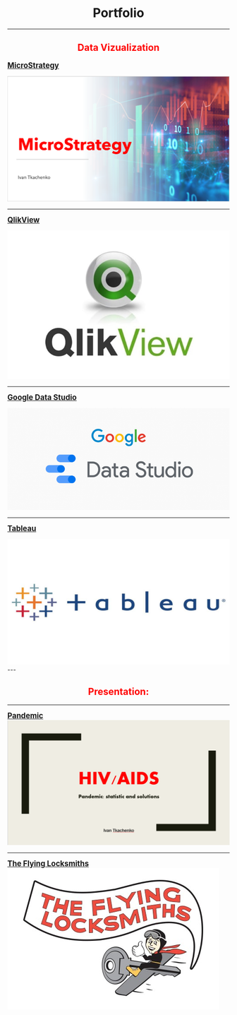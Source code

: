 <h1 style="text-align: center;"><span style="color= blue;"><strong>Portfolio</strong></span></h1>

---
<h2 style="text-align: center;"><span style="color: red;"><strong>Data Vizualization</strong></span></h2>


<strong><span style="font-size:120%">[MicroStrategy](pdf/Mic.pdf)</span></strong>

 <a href="pdf/Mic.pdf">
  <img src="images/M.PNG"/>
</a>

---
<strong><span style="font-size:120%">[QlikView](/pdf/Qlik.pdf)</span></strong>

 <a href="/pdf/Qlik.pdf">
  <img src="images/Qlik.jpg"/>
</a>

---
<strong><span style="font-size:120%">[Google Data Studio](/pdf/Google1.pdf)</span></strong>

 <a href="/pdf/Google1.pdf">
  <img src="images/Goo.PNG"/>
</a>

---
<strong><span style="font-size:120%">[Tableau](/pdf/Tableau.pdf)</span></strong>

 <a href="/pdf/Tableau.pdf">
  <img src="images/Tab.jpg"/>
</a>
---
<h2 style="text-align: center;"><span style="color: red;"><strong>Presentation:</strong></span></h2>

---
<strong><span style="font-size:120%">[Pandemic](/pdf/Pan.pdf)</span></strong>
<img src="images/HIV.PNG"/>

---
<strong><span style="font-size:120%">[The Flying Locksmiths](/pdf/Lock.pdf)</span></strong>
<img src="images/Lock2.png"/>








